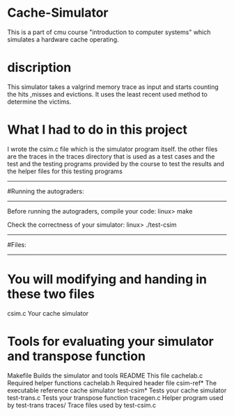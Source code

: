 # Cache-Simulator
This is a part of cmu course "introduction to computer systems" which simulates a hardware cache operating.

# discription
This simulator takes a valgrind memory trace as input and starts counting the hits ,misses and evictions.
It uses the least recent used method to determine the victims.

# What I had to do in this project
I wrote the csim.c file which is the simulator program itself.
the other files are the traces in the traces directory that is used as a test cases and the test and the testing programs 
provided by the course to test the results and the helper files for this testing programs


************************
#Running the autograders:
************************

Before running the autograders, compile your code:
    linux> make

Check the correctness of your simulator:
    linux> ./test-csim

******
#Files:
******

# You will modifying and handing in these two files
csim.c       Your cache simulator

# Tools for evaluating your simulator and transpose function
Makefile     Builds the simulator and tools
README       This file
cachelab.c   Required helper functions
cachelab.h   Required header file
csim-ref*    The executable reference cache simulator
test-csim*   Tests your cache simulator
test-trans.c Tests your transpose function
tracegen.c   Helper program used by test-trans
traces/      Trace files used by test-csim.c
